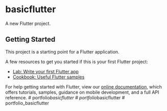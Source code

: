 # basicflutter

A new Flutter project.

## Getting Started

This project is a starting point for a Flutter application.

A few resources to get you started if this is your first Flutter project:

- [Lab: Write your first Flutter app](https://flutter.dev/docs/get-started/codelab)
- [Cookbook: Useful Flutter samples](https://flutter.dev/docs/cookbook)

For help getting started with Flutter, view our
[online documentation](https://flutter.dev/docs), which offers tutorials,
samples, guidance on mobile development, and a full API reference.
#   p o r t f o l i o _ b a s i c f l u t t e r  
 #   p o r t f o l i o _ b a s i c f l u t t e r  
 #   p o r t f o l i o _ b a s i c f l u t t e r  
 